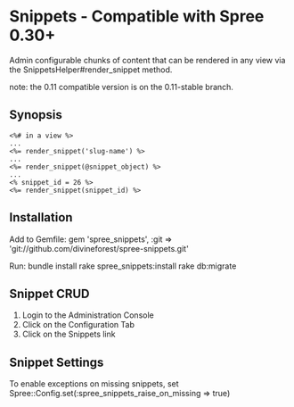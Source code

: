 Snippets - Compatible with Spree 0.30+
======================================

Admin configurable chunks of content that can be rendered in any view via the SnippetsHelper#render_snippet method.

note: the 0.11 compatible version is on the 0.11-stable branch.

Synopsis
--------
  
    <%# in a view %>
    ...
    <%= render_snippet('slug-name') %>
    ...
    <%= render_snippet(@snippet_object) %>
    ...
    <% snippet_id = 26 %>
    <%= render_snippet(snippet_id) %> 

Installation
------------

Add to Gemfile:
    gem 'spree_snippets', :git => 'git://github.com/divineforest/spree-snippets.git'

Run:
    bundle install
    rake spree_snippets:install
    rake db:migrate

Snippet CRUD
------------

1. Login to the Administration Console
2. Click on the Configuration Tab
3. Click on the Snippets link

Snippet Settings
----------------

To enable exceptions on missing snippets, set Spree::Config.set(:spree_snippets_raise_on_missing => true)
